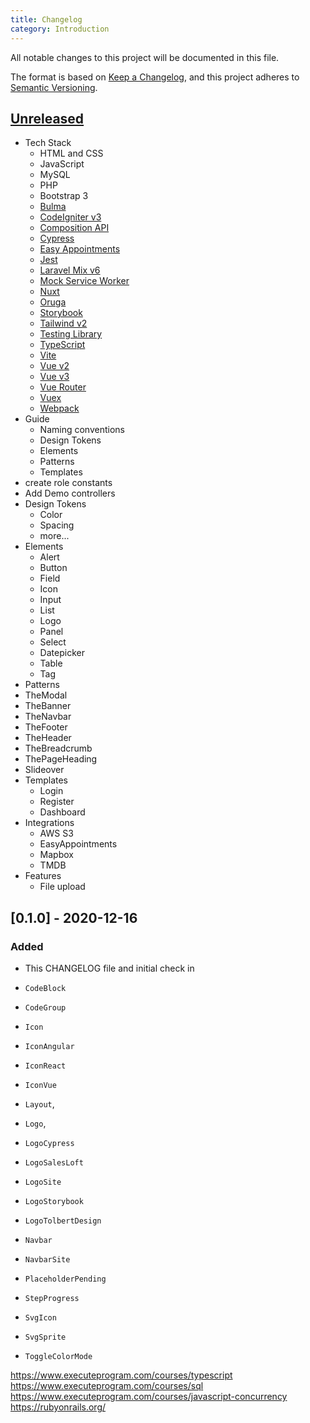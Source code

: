 ```yaml
---
title: Changelog
category: Introduction
---
```


All notable changes to this project will be documented in this file.

The format is based on [Keep a Changelog](https://keepachangelog.com/en/1.0.0/),
and this project adheres to
[Semantic Versioning](https://semver.org/spec/v2.0.0.html).

## [Unreleased][unreleased]

- Tech Stack
  - HTML and CSS
  - JavaScript
  - MySQL
  - PHP
  - Bootstrap 3
  - [Bulma](https://bulma.io/documentation/)
  - [CodeIgniter v3](https://codeigniter.com/userguide3/index.html)
  - [Composition API](https://v3.vuejs.org/guide/composition-api-introduction.html)
  - [Cypress](https://www.cypress.io/)
  - [Easy Appointments](https://easyappointments.org/docs.html#1.4.1/readme.md)
  - [Jest](https://jestjs.io/docs/en/getting-started)
  - [Laravel Mix v6](https://laravel-mix.com/docs/6.0/installation)
  - [Mock Service Worker](https://mswjs.io/)
  - [Nuxt](https://nuxtjs.org/docs/2.x/get-started/installation)
  - [Oruga](https://oruga.io/documentation/)
  - [Storybook](https://storybook.js.org/)
  - [Tailwind v2](https://tailwindcss.com/docs)
  - [Testing Library](https://testing-library.com/)
  - [TypeScript](https://www.typescriptlang.org/)
  - [Vite](https://vitejs.dev/)
  - [Vue v2](https://vuejs.org/v2/guide/)
  - [Vue v3](https://v3.vuejs.org/guide/introduction.html)
  - [Vue Router](https://router.vuejs.org/)
  - [Vuex](https://vuex.vuejs.org/)
  - [Webpack](https://webpack.js.org/concepts/)
- Guide
  - Naming conventions
  - Design Tokens
  - Elements
  - Patterns
  - Templates
- create role constants
- Add Demo controllers
- Design Tokens
  - Color
  - Spacing
  - more...
- Elements
  - Alert
  - Button
  - Field
  - Icon
  - Input
  - List
  - Logo
  - Panel
  - Select
  - Datepicker
  - Table
  - Tag
- Patterns
- TheModal
- TheBanner
- TheNavbar
- TheFooter
- TheHeader
- TheBreadcrumb
- ThePageHeading
- Slideover
- Templates
  - Login
  - Register
  - Dashboard
- Integrations
  - AWS S3
  - EasyAppointments
  - Mapbox
  - TMDB
- Features
  - File upload

## [0.1.0] - 2020-12-16

### Added

- This CHANGELOG file and initial check in

- `CodeBlock`
- `CodeGroup`
- `Icon`
- `IconAngular`
- `IconReact`
- `IconVue`
- `Layout`,
- `Logo`,
- `LogoCypress`
- `LogoSalesLoft`
- `LogoSite`
- `LogoStorybook`
- `LogoTolbertDesign`
- `Navbar`
- `NavbarSite`
- `PlaceholderPending`
- `StepProgress`
- `SvgIcon`
- `SvgSprite`
- `ToggleColorMode`

[unreleased]: https://github.com/victortolbert/app/compare/v1.1.0...HEAD
[0.0.2]: https://github.com/victortolbert/app/compare/v0.0.1...v0.0.2
[0.0.1]: https://github.com/victortolbert/app/releases/tag/v0.0.1

https://www.executeprogram.com/courses/typescript
https://www.executeprogram.com/courses/sql
https://www.executeprogram.com/courses/javascript-concurrency
https://rubyonrails.org/
